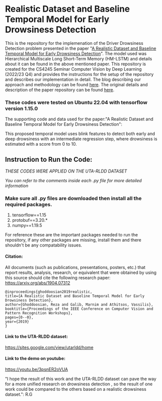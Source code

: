 #  Realistic Dataset and Baseline Temporal Model for Early Drowsiness Detection

This is the repository for the implemenation of the Driver Drowsiness Detection problem presented in the paper "[A Realistic Dataset and Baseline Temporal Model for Early Drowsiness Detection](https://arxiv.org/abs/1904.07312)". The model used was Hierarchical Multiscale Long Short-Term Memory (HM-LSTM) and details about it can be found in the above mentioned paper. This repository is created for the CS4245 Seminar Computer Vision by Deep Learning (2022/23 Q4) and provides the instructions for the setup of the repository and describes our implementation in detail. The blog describing our approach and methodology can be found [here](https://hackmd.io/s7w_NxOMSiCWSou_JPYbAw). The original details and description of the paper repository can be found [here](https://github.com/rezaghoddoosian/Early-Drowsiness-Detection).


### These codes were tested on Ubuntu 22.04 with tensorflow version 1.15.0

The supporting code and data used for the paper:"A Realistic Dataset and Baseline Temporal Model for Early Drowsiness Detection":

This proposed temporal model uses blink features to detect both early and deep drowsiness with an intermediate regression step, where drowsiness is estimated with a score from 0 to 10. 

## Instruction to Run the Code:
*THESE CODES WERE APPLIED ON THE UTA-RLDD DATASET*

*You can refer to the comments inside each .py file for more detailed information*

### Make sure all .py files are downloaded then install all the required packages. 

1. tensorflow==1.15
2. protobuf==3.20.*
3. numpy==1.19.5

For reference these are the important packages needed to run the repository, if any other packages are missing, install them and there shouldn't be any compatability issues.

#### Citation:
All documents (such as publications, presentations, posters, etc.) that report results, analysis, research, or equivalent that were obtained by using this source should cite the following research paper: https://arxiv.org/abs/1904.07312

    @inproceedings{ghoddoosian2019realistic,
    title={A Realistic Dataset and Baseline Temporal Model for Early Drowsiness Detection},
    author={Ghoddoosian, Reza and Galib, Marnim and Athitsos, Vassilis},
    booktitle={Proceedings of the IEEE Conference on Computer Vision and Pattern Recognition Workshops},
    pages={0--0},
    year={2019}
    }


#### Link to the UTA-RLDD dataset:

https://sites.google.com/view/utarldd/home

#### Link to the demo on youtube:
https://youtu.be/3psnER2oVUA

"I hope the result of this work and the UTA-RLDD dataset can pave the way for a more unified research on drowsiness detection , so the result of one work could be compared to the others based on a realistic drowsiness dataset.": R.G
